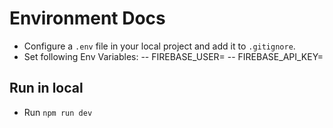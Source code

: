 # Environment Docs
- Configure a `.env` file in your local project and add it to `.gitignore`.
- Set following Env Variables:
-- FIREBASE_USER=
-- FIREBASE_API_KEY=

## Run in local
- Run `npm run dev`